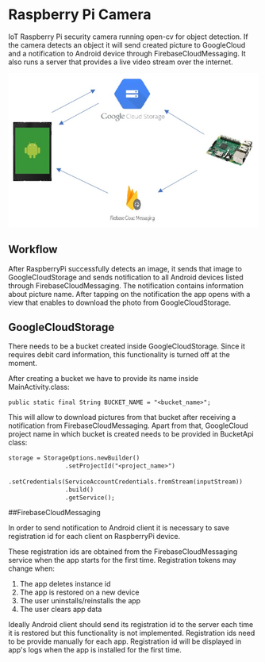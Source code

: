 # Raspberry Pi Camera
IoT Raspberry Pi security camera running open-cv for object detection. If the camera detects an object it will send created picture to GoogleCloud and a notification to Android device through FirebaseCloudMessaging. It also runs a server that provides a live video stream over the internet.

<p align="center">
  <img src="images/system_architecture.jpg" alt="System architecture"/>
</p>



## Workflow

After RaspberryPi successfully detects an image, it sends that image to GoogleCloudStorage and sends notification to all Android devices listed through FirebaseCloudMessaging. The notification contains information about picture name. After tapping on the notification the app opens with a view that enables to download the photo from GoogleCloudStorage.


## GoogleCloudStorage

There needs to be a bucket created inside GoogleCloudStorage. Since it requires debit card information, this functionality is turned off at the moment.

After creating a bucket we have to provide its name inside MainActivity.class:
```
public static final String BUCKET_NAME = "<bucket_name>";
```

This will allow to download pictures from that bucket after receiving a notification from FirebaseCloudMessaging.
Apart from that, GoogleCloud project name in which bucket is created needs to be provided in BucketApi class:

```
storage = StorageOptions.newBuilder()
                .setProjectId("<project_name>")
                .setCredentials(ServiceAccountCredentials.fromStream(inputStream))
                .build()
                .getService();
```

##FirebaseCloudMessaging

In order to send notification to Android client it is necessary to save registration id for each client on RaspberryPi device.

These registration ids are obtained from the FirebaseCloudMessaging service when the app starts for the first time. Registration tokens may change when:

 1. The app deletes instance id 
 2. The app is restored on a new device 
 3. The user uninstalls/reinstalls the app 
 4. The user clears app data

Ideally Android client should send its registration id to the server each time it is restored but this functionality is not implemented. Registration ids need to be provide manually for each app. Registration id will be displayed in app's logs when the app is installed for the first time.